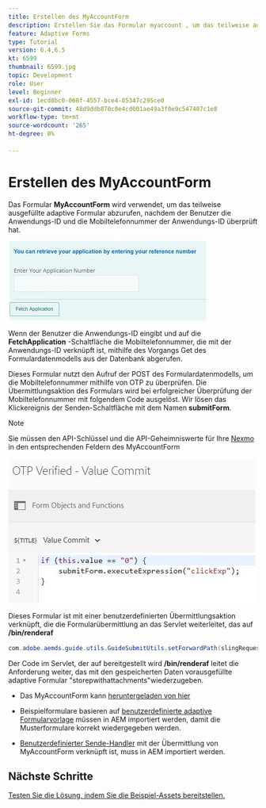 ```yaml
---
title: Erstellen des MyAccountForm
description: Erstellen Sie das Formular myaccount , um das teilweise ausgefüllte Formular bei erfolgreicher Überprüfung der Anwendungs-ID und Telefonnummer abzurufen.
feature: Adaptive Forms
type: Tutorial
version: 6.4,6.5
kt: 6599
thumbnail: 6599.jpg
topic: Development
role: User
level: Beginner
exl-id: 1ecd8bc0-068f-4557-bce4-85347c295ce0
source-git-commit: 48d9ddb870c0e4cd001ae49a3f0e9c547407c1e8
workflow-type: tm+mt
source-wordcount: '265'
ht-degree: 0%

---
```


# Erstellen des MyAccountForm

Das Formular **MyAccountForm** wird verwendet, um das teilweise ausgefüllte adaptive Formular abzurufen, nachdem der Benutzer die Anwendungs-ID und die Mobiltelefonnummer der Anwendungs-ID überprüft hat.

![Mein Kontoformular](assets/6599.JPG)

Wenn der Benutzer die Anwendungs-ID eingibt und auf die **FetchApplication** -Schaltfläche die Mobiltelefonnummer, die mit der Anwendungs-ID verknüpft ist, mithilfe des Vorgangs Get des Formulardatenmodells aus der Datenbank abgerufen.

Dieses Formular nutzt den Aufruf der POST des Formulardatenmodells, um die Mobiltelefonnummer mithilfe von OTP zu überprüfen. Die Übermittlungsaktion des Formulars wird bei erfolgreicher Überprüfung der Mobiltelefonnummer mit folgendem Code ausgelöst. Wir lösen das Klickereignis der Senden-Schaltfläche mit dem Namen **submitForm**.

>[!NOTE]
> Sie müssen den API-Schlüssel und die API-Geheimniswerte für Ihre [Nexmo](https://dashboard.nexmo.com/) in den entsprechenden Feldern des MyAccountForm

![Trigger-submit](assets/trigger-submit.JPG)



Dieses Formular ist mit einer benutzerdefinierten Übermittlungsaktion verknüpft, die die Formularübermittlung an das Servlet weiterleitet, das auf **/bin/renderaf**

```java
com.adobe.aemds.guide.utils.GuideSubmitUtils.setForwardPath(slingRequest,"/bin/renderaf",null,null);
```

Der Code im Servlet, der auf bereitgestellt wird **/bin/renderaf** leitet die Anforderung weiter, das mit den gespeicherten Daten vorausgefüllte adaptive Formular &quot;storepwithattachments&quot;wiederzugeben.


* Das MyAccountForm kann [heruntergeladen von hier](assets/my-account-form.zip)

* Beispielformulare basieren auf [benutzerdefinierte adaptive Formularvorlage](assets/custom-template-with-page-component.zip) müssen in AEM importiert werden, damit die Musterformulare korrekt wiedergegeben werden.

* [Benutzerdefinierter Sende-Handler](assets/custom-submit-my-account-form.zip) mit der Übermittlung von MyAccountForm verknüpft ist, muss in AEM importiert werden.

## Nächste Schritte

[Testen Sie die Lösung, indem Sie die Beispiel-Assets bereitstellen.](./deploy-this-sample.md)
